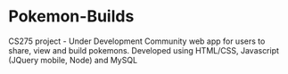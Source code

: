 # Pokemon-Builds
CS275 project - Under Development
Community web app for users to share, view and build pokemons.
Developed using HTML/CSS, Javascript (JQuery mobile, Node) and MySQL 